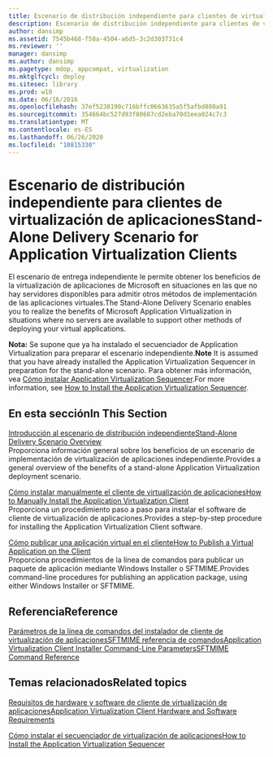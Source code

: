 ```yaml
---
title: Escenario de distribución independiente para clientes de virtualización de aplicaciones
description: Escenario de distribución independiente para clientes de virtualización de aplicaciones
author: dansimp
ms.assetid: 7545b468-f58a-4504-a6d5-3c2d303731c4
ms.reviewer: ''
manager: dansimp
ms.author: dansimp
ms.pagetype: mdop, appcompat, virtualization
ms.mktglfcycl: deploy
ms.sitesec: library
ms.prod: w10
ms.date: 06/16/2016
ms.openlocfilehash: 37ef5238190c716bffc0663635a5f5afbd808a91
ms.sourcegitcommit: 354664bc527d93f80687cd2eba70d1eea024c7c3
ms.translationtype: MT
ms.contentlocale: es-ES
ms.lasthandoff: 06/26/2020
ms.locfileid: "10815330"
---
```

# <span data-ttu-id="25c98-103">Escenario de distribución independiente para clientes de virtualización de aplicaciones</span><span class="sxs-lookup"><span data-stu-id="25c98-103">Stand-Alone Delivery Scenario for Application Virtualization Clients</span></span>


<span data-ttu-id="25c98-104">El escenario de entrega independiente le permite obtener los beneficios de la virtualización de aplicaciones de Microsoft en situaciones en las que no hay servidores disponibles para admitir otros métodos de implementación de las aplicaciones virtuales.</span><span class="sxs-lookup"><span data-stu-id="25c98-104">The Stand-Alone Delivery Scenario enables you to realize the benefits of Microsoft Application Virtualization in situations where no servers are available to support other methods of deploying your virtual applications.</span></span>

<span data-ttu-id="25c98-105">**Nota:**  Se supone que ya ha instalado el secuenciador de Application Virtualization para preparar el escenario independiente.</span><span class="sxs-lookup"><span data-stu-id="25c98-105">**Note** It is assumed that you have already installed the Application Virtualization Sequencer in preparation for the stand-alone scenario.</span></span> <span data-ttu-id="25c98-106">Para obtener más información, vea [Cómo instalar Application Virtualization Sequencer](how-to-install-the-application-virtualization-sequencer.md).</span><span class="sxs-lookup"><span data-stu-id="25c98-106">For more information, see [How to Install the Application Virtualization Sequencer](how-to-install-the-application-virtualization-sequencer.md).</span></span>

 

## <span data-ttu-id="25c98-107">En esta sección</span><span class="sxs-lookup"><span data-stu-id="25c98-107">In This Section</span></span>


<a href="" id="stand-alone-delivery-scenario-overview"></a>[<span data-ttu-id="25c98-108">Introducción al escenario de distribución independiente</span><span class="sxs-lookup"><span data-stu-id="25c98-108">Stand-Alone Delivery Scenario Overview</span></span>](stand-alone-delivery-scenario-overview.md)  
<span data-ttu-id="25c98-109">Proporciona información general sobre los beneficios de un escenario de implementación de virtualización de aplicaciones independiente.</span><span class="sxs-lookup"><span data-stu-id="25c98-109">Provides a general overview of the benefits of a stand-alone Application Virtualization deployment scenario.</span></span>

<a href="" id="how-to-manually-install-the-application-virtualization-client"></a>[<span data-ttu-id="25c98-110">Cómo instalar manualmente el cliente de virtualización de aplicaciones</span><span class="sxs-lookup"><span data-stu-id="25c98-110">How to Manually Install the Application Virtualization Client</span></span>](how-to-manually-install-the-application-virtualization-client.md)  
<span data-ttu-id="25c98-111">Proporciona un procedimiento paso a paso para instalar el software de cliente de virtualización de aplicaciones.</span><span class="sxs-lookup"><span data-stu-id="25c98-111">Provides a step-by-step procedure for installing the Application Virtualization Client software.</span></span>

<a href="" id="how-to-publish-a-virtual-application-on-the-client"></a>[<span data-ttu-id="25c98-112">Cómo publicar una aplicación virtual en el cliente</span><span class="sxs-lookup"><span data-stu-id="25c98-112">How to Publish a Virtual Application on the Client</span></span>](how-to-publish-a-virtual-application-on-the-client.md)  
<span data-ttu-id="25c98-113">Proporciona procedimientos de la línea de comandos para publicar un paquete de aplicación mediante Windows Installer o SFTMIME.</span><span class="sxs-lookup"><span data-stu-id="25c98-113">Provides command-line procedures for publishing an application package, using either Windows Installer or SFTMIME.</span></span>

## <span data-ttu-id="25c98-114">Referencia</span><span class="sxs-lookup"><span data-stu-id="25c98-114">Reference</span></span>


<span data-ttu-id="25c98-115">[Parámetros de la línea de comandos del instalador de cliente de virtualización de aplicaciones](application-virtualization-client-installer-command-line-parameters.md)[SFTMIME referencia de comandos](sftmime--command-reference.md)</span><span class="sxs-lookup"><span data-stu-id="25c98-115">[Application Virtualization Client Installer Command-Line Parameters](application-virtualization-client-installer-command-line-parameters.md)[SFTMIME Command Reference](sftmime--command-reference.md)</span></span>

## <span data-ttu-id="25c98-116">Temas relacionados</span><span class="sxs-lookup"><span data-stu-id="25c98-116">Related topics</span></span>


[<span data-ttu-id="25c98-117">Requisitos de hardware y software de cliente de virtualización de aplicaciones</span><span class="sxs-lookup"><span data-stu-id="25c98-117">Application Virtualization Client Hardware and Software Requirements</span></span>](application-virtualization-client-hardware-and-software-requirements.md)

[<span data-ttu-id="25c98-118">Cómo instalar el secuenciador de virtualización de aplicaciones</span><span class="sxs-lookup"><span data-stu-id="25c98-118">How to Install the Application Virtualization Sequencer</span></span>](how-to-install-the-application-virtualization-sequencer.md)

 

 





